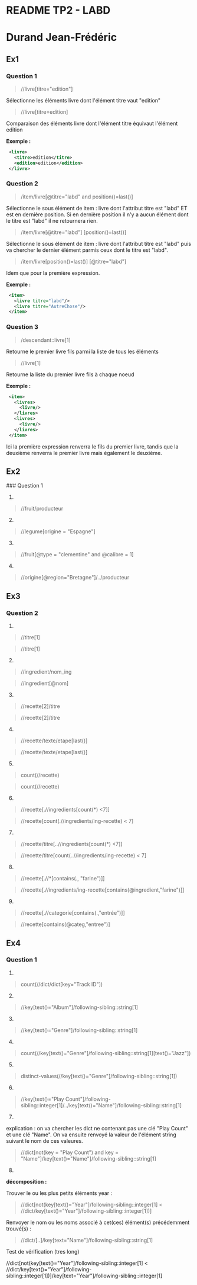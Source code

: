 # README TP2 - LABD

# Durand Jean-Frédéric

## Ex1

### Question 1

> //livre[titre="edition"]

Sélectionne les éléments livre dont l'élément titre vaut "edition"

> //livre[titre=edition]

Comparaison des éléments livre dont l'élément titre équivaut l'élément edition

**Exemple :**

```XML
 <livre>
   <titre>edition</titre>
   <edition>edition</edition>
 </livre>
```

### Question 2

> /item/livre[@titre="labd" and position()=last()]

Sélectionne le sous élément de item : livre dont l'attribut titre est "labd" ET est en dernière position. Si en dernière position il n'y a aucun élément dont le titre est "labd" il ne retournera rien.

> /item/livre[@titre="labd"] [position()=last()]

Sélectionne le sous élément de item : livre dont l'attribut titre est "labd" puis va chercher le dernier élément parmis ceux dont le titre est "labd".

> /item/livre[position()=last()] [@titre="labd"]

Idem que pour la première expression.

**Exemple :**

```XML
 <item>
   <livre titre="labd"/>
   <livre titre="AutreChose"/>
 </item>
```

### Question 3

> /descendant::livre[1]

Retourne le premier livre fils parmi la liste de tous les éléments

> //livre[1]

Retourne la liste du premier livre fils à chaque noeud

**Exemple :**

```XML
 <item>
   <livres>
     <livre/>
   </livres>
   <livres>
     <livre/>
   </livres>
 </item>
```

Ici la première expression renverra le fils du premier livre, tandis que la deuxième renverra le premier livre mais également le deuxième.

## Ex2

### Question 1

1.

> //fruit/producteur

2.

> //legume[origine = "Espagne"]

3.

> //fruit[@type = "clementine" and @calibre = 1]

4.

> //origine[@region="Bretagne"]/../producteur

## Ex3

### Question 2

1.

> //titre[1]

> //titre[1]

2.

> //ingredient/nom_ing

> //ingredient[@nom]

3.

> //recette[2]/titre

> //recette[2]/titre

4.

> //recette/texte/etape[last()]

> //recette/texte/etape[last()]

5.

> count(//recette)

> count(//recette)

6.

> //recette[.//ingredients[count(*) <7]]

> //recette[count(.//ingredients/ing-recette) < 7]

7.

> //recette/titre[..//ingredients[count(*) <7]]

> //recette/titre[count(..//ingredients/ing-recette) < 7]

8.

> //recette[.//*[contains(., "farine")]]

> //recette[.//ingredients/ing-recette[contains(@ingredient,"farine")]]

9.

> //recette[.//categorie[contains(.,"entrée")]]

> //recette[contains(@categ,"entree")]

## Ex4

### Question 1

1.

> count(//dict/dict[key="Track ID"])

2.

> //key[text()="Album"]/following-sibling::string[1]

3.

> //key[text()="Genre"]/following-sibling::string[1]

4.

> count(//key[text()="Genre"]/following-sibling::string[1][text()="Jazz"])

5.

> distinct-values(//key[text()="Genre"]/following-sibling::string[1])

6.

> //key[text()="Play Count"]/following-sibling::integer[1]/../key[text()="Name"]/following-sibling::string[1]

7.

explication : on va chercher les dict ne contenant pas une clé "Play Count" et une clé "Name". On va ensuite renvoyé la valeur de l'élément string suivant le nom de ces valeures.

> //dict[not(key = "Play Count") and key = "Name"]/key[text()="Name"]/following-sibling::string[1]

8.

> 

**décomposition :**

Trouver le ou les plus petits éléments year :

> //dict[not(key[text()="Year"]/following-sibling::integer[1] < //dict/key[text()="Year"]/following-sibling::integer[1])]

Renvoyer le nom ou les noms associé à cet(ces) élément(s) précédemment trouvé(s) :

> //dict/[..]/key[text="Name"]/following-sibling::string[1]

Test de vérification (tres long)

//dict[not(key[text()="Year"]/following-sibling::integer[1] < //dict/key[text()="Year"]/following-sibling::integer[1])]/key[text="Year"]/following-sibling::integer[1]



